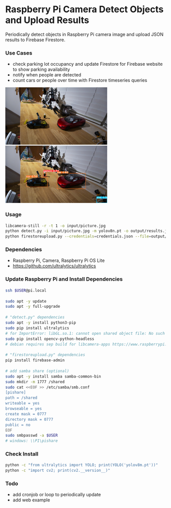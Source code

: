 # Raspberry Pi Camera Detect Objects and Upload Results

Periodically detect objects in Raspberry Pi camera image and upload JSON results to Firebase Firestore.
  
### Use Cases

- check parking lot occupancy and update Firestore for Firebase website to show parking availability
- notify when people are detected
- count cars or people over time with Firestore timeseries queries

<img src="https://raw.githubusercontent.com/areyasouka/raspberrypi-detect-upload/main/input/picture.jpg" alt="Raspberry Pi Camera Input Image" title="Raspberry Pi Camera Input Image" width="320">
<img src="https://raw.githubusercontent.com/areyasouka/raspberrypi-detect-upload/main/output/results.jpg" alt="Raspberry Pi Camera Annotated Output Image" title="Raspberry Pi Camera Annotated Output Image" width="320">

### Usage

```sh
libcamera-still -r -t 1 -o input/picture.jpg
python detect.py -i input/picture.jpg -m yolov8n.pt -o output/results.json -oi output/results.jpg
python firestoreupload.py --credentials=credentials.json --file=output/results.json --collection=DetectedObjects
```

### Dependencies

- Raspberry Pi, Camera, Raspberry Pi OS Lite
- https://github.com/ultralytics/ultralytics

### Update Raspberry Pi and Install Dependencies

```sh
ssh $USER@pi.local

sudo apt -y update
sudo apt -y full-upgrade

# "detect.py" dependencies
sudo apt -y install python3-pip
sudo pip install ultralytics
# for ImportError: libGL.so.1: cannot open shared object file: No such file or directory:
sudo pip install opencv-python-headless
# debian requires sep build for libcamera-apps https://www.raspberrypi.com/documentation/computers/camera_software.html#building-libcamera-apps

# "firestoreupload.py" dependencies
pip install firebase-admin

# add samba share (optional) 
sudo apt -y install samba samba-common-bin
sudo mkdir -m 1777 /shared
sudo cat <<EOF >> /etc/samba/smb.conf
[pishare]
path = /shared
writeable = yes
browseable = yes
create mask = 0777
directory mask = 0777
public = no
EOF
sudo smbpasswd -a $USER
# windows: \\PI\pishare
```

### Check Install

```sh
python -c "from ultralytics import YOLO; print(YOLO('yolov8m.pt'))"
python -c "import cv2; print(cv2.__version__)"
```

### Todo

- add cronjob or loop to periodically update
- add web example